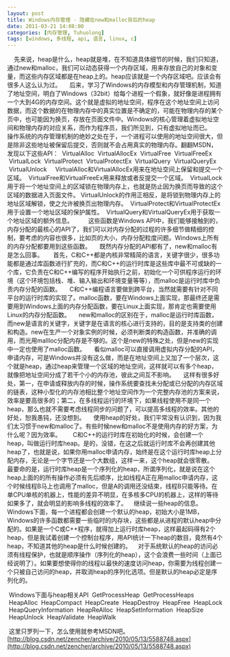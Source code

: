 ```yaml
---
layout: post
title: Windows内存管理 - 隐藏在new和malloc背后的heap
date: 2011-03-21 14:08:00
categories: [内存管理, Tuhuolong]
tags: [windows, 多线程, api, 语言, linux, c]
---
```

    先来说，heap是什么，heap就是堆，在不知道具体细节的时候，我们只知道，通过new和malloc，我们可以动态获得一个内存区域，用来存放自己的对象和变量，而这些内存区域都是在heap上的。heap应该就是一个内存区域吧。应该会有很多人这么认为过。
    后来，学习了Windows的内存模型和内存管理机制，知道了地址空间，明白了Windows（32bit）给每个进程一个假象，就好像是进程拥有一个大到4G的内存空间。这个就是虚拟的地址空间，程序在这个地址空间上访问数据，而这个数据的在物理内存中的真实位置是不确定的，可能在物理内存的某个页中，也可能因为换页，存放在页面文件中。Windows的核心管理着虚拟地址空间和物理内存的对应关系，而作为程序员，我们所见到，只有虚拟地址而已。
    操作系统的内存管理机制的绝妙之处在于，一个进程可以使用的地址空间很大，但是除非这些地址被保留后提交，否则就不会占用真实的物理内存。翻翻MSDN，发现以下这些API：
 VirtualAlloc
 VirtualAllocEx
 VirtualFree
 VirtualFreeEx
 VirtualLock
 VirtualProtect
 VirtualProtectEx
 VirtualQuery
 VirtualQueryEx
 VirtualUnlock
  
 VirtualAlloc和VirtualAllocEx用来在地址空间上保留和提交一个区域。
 VirtualFree和VirtualFreeEx用来释放或者反提交一个区域。
 VirtualLock用于将一个地址空间上的区域锁在物理内存上，也就是防止因为换页而导致的这个区域的数据进入页面文件。 VirtualUnlock的作用正相反，是将锁到物理内存上的地址区域解锁，使之允许被换页出物理内存。
 VirtualProtect和VirtualProtectEx用于设置一个地址区域的保护属性。
 VirtualQuery和VirtualQueryEx用于获取一个地址区域的额外信息。
   
    这些函数是Windows API中，我们能够接触到的，内存分配的最核心的API了，我们可以对内存分配的过程的许多细节做精细的控制，要考虑的内容也很多，比如页的大小，内存分配粒度问题。Windows上所有的内存分配都要用到这些函数。
    既然内存分配的API都有了，new和malloc有是怎么回事。 
    首先，C和C++都是内核非常精简的语言，关键字很少，很多功能都是通过库函数进行扩充的，而C和C++的运行时库是这些库中最不可或缺的一个库，它负责在C和C++编写的程序开始执行之前，初始化一个可供程序运行的环境（这个环境包括栈、堆、输入输出和环境变量等等），而malloc是运行时库中负责内存分配的函数。
    C和C++编程语言要做到跨平台，当然就需要有针对不同平台的运行时库的实现了。malloc函数，要在Windows上面实现，那最终还是需要用到Windows上面的内存分配函数，要在Linux上面实现，那肯定也需要使用Linux的内存分配函数。
    new和malloc的区别在于，malloc是运行时库函数，而new是语言的关键字，关键字是在语言的核心进行支持的，目的是支持类的创建和构造。new在生产一个对象实例的时候，必须判断类的构造函数，并准确的调用，而光用mallloc分配内存是不够的。这个是new的特殊之处，但是new的实现中一定也使用了malloc函数。
    看似malloc可以直接调用虚拟内存分配的API，申请内存，可是Windows并没有这么做，而是在地址空间上又加了一个层次，这个就是heap，通过heap来管理一个区域的地址空间，这样就可以有多个heap，就像把地址空间分成了若干个小的内存池，彼此之间互不影响。
    这样有很多好处，第一，在申请或释放内存的时候，操作系统要查找未分配或已分配的内存区域的链表，这种小型化的内存池相比整个地址空间作为一个完整内存池的方案来说，效率是要高很多的；第二，在多线程运行的环境下，如果线程使用不是同一个heap，那么也就不需要考虑线程同步的问题了，可以提高多线程的效率。其他的好处，恕我愚钝，还没想到。
    使用heap的好处，我们平常没有认识到，因为我们太习惯于new和malloc了。有些时候new和malloc不是使用内存的好方案，为什么呢？因为效率。
  
   C和C++的运行时库在初始化的时候，会创建一个heap，叫做运行时库heap。是的，没错，在这之后就运行时库不会再创建其他heap了，也就是说，如果你用malloc申请内存，始终是在这个运行时库heap上分配内存，无论是一个字节还是一个大数组，这样一来，这个heap就会很零散。
   最要命的是，运行时库heap是一个序列化的heap，所谓序列化，就是说在这个heap上面的的所有操作必须有先后顺序，比如线程A正在用malloc申请内存，这个时候线程B马上也调用了malloc，但是A的调用还没结束，线程B只能等待。在单CPU单核的机器上，性能的差异不明显，在多核多CPU的机器上，这样的等待如果多了，就会明显的影响多线程的效率了。
   继续说一些heap的信息。Windows下面，每一个进程都会创建一个默认的heap，初始大小是1MB，Windows的许多函数都需要一些临时的内存块，这些都是从进程的默认heap中分配的。如果是一个C或C++程序，就得加上运行时库heap，这样最起码得有2个heap，但是我试着创建一个控制台程序，用API统计一下heap的数目，竟然有4个heap，不知道其他的heap是什么时候创建的。
   对于系统默认的heap的访问必须有线程保护，也就是顺序操作（序列化的heap），这个会浪费一些时间（上面已经说明了）。如果要想使得你的线程以最快的速度访问heap，你需要为线程创建一个只被自己访问的heap，并取消heap的序列化选项。但是默认的heap必定是序列化的。

 Windows下面与heap相关API
 GetProcessHeap
 GetProcessHeaps
 HeapAlloc
 HeapCompact
 HeapCreate
 HeapDestroy
 HeapFree
 HeapLock
 HeapQueryInformation
 HeapReAlloc
 HeapSetInformation
 HeapSize
 HeapUnlock
 HeapValidate
 HeapWalk
 

 这里只罗列一下，怎么使用就参考MSDN吧。
 
[http://blog.csdn.net/zencher/archive/2010/05/13/5588748.aspx](http://blog.csdn.net/zencher/archive/2010/05/13/5588748.aspx)
